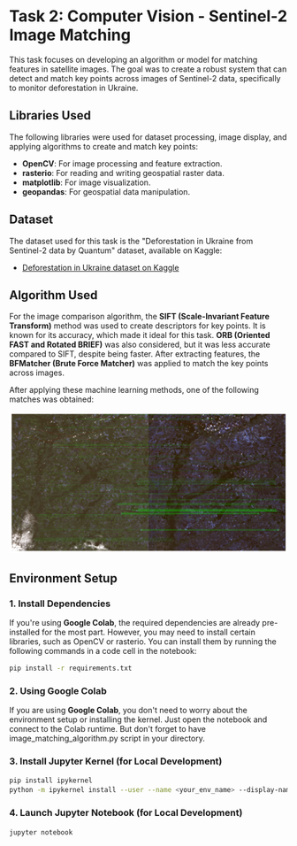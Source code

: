 # Task 2: Computer Vision - Sentinel-2 Image Matching

This task focuses on developing an algorithm or model for matching features in satellite images. The goal was to create a robust system that can detect and match key points across images of Sentinel-2 data, specifically to monitor deforestation in Ukraine.

## Libraries Used

The following libraries were used for dataset processing, image display, and applying algorithms to create and match key points:

- **OpenCV**: For image processing and feature extraction.
- **rasterio**: For reading and writing geospatial raster data.
- **matplotlib**: For image visualization.
- **geopandas**: For geospatial data manipulation.

## Dataset

The dataset used for this task is the "Deforestation in Ukraine from Sentinel-2 data by Quantum" dataset, available on Kaggle:

- [Deforestation in Ukraine dataset on Kaggle](https://www.kaggle.com/datasets/isaienkov/deforestation-in-ukraine)

## Algorithm Used

For the image comparison algorithm, the **SIFT (Scale-Invariant Feature Transform)** method was used to create descriptors for key points. It is known for its accuracy, which made it ideal for this task. **ORB (Oriented FAST and Rotated BRIEF)** was also considered, but it was less accurate compared to SIFT, despite being faster. After extracting features, the **BFMatcher (Brute Force Matcher)** was applied to match the key points across images.

After applying these machine learning methods, one of the following matches was obtained:

![Image Match Example](https://github.com/oleh17v/Quantum-Internship-Test-Task/blob/main/CV_Task/res_001.png)

## Environment Setup

### 1. Install Dependencies

If you're using **Google Colab**, the required dependencies are already pre-installed for the most part. However, you may need to install certain libraries, such as OpenCV or rasterio. You can install them by running the following commands in a code cell in the notebook:

```bash
pip install -r requirements.txt
```
### 2. Using Google Colab

If you are using **Google Colab**, you don't need to worry about the environment setup or installing the kernel. Just open the notebook and connect to the Colab runtime. But don't forget to have image_matching_algorithm.py script in your directory.

### 3. Install Jupyter Kernel (for Local Development)
```bash
pip install ipykernel
python -m ipykernel install --user --name <your_env_name> --display-name "Python (<your_env_name>)"
```

### 4. Launch Jupyter Notebook (for Local Development)

```bash
jupyter notebook
```
